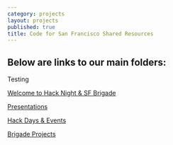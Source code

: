 ```yaml
---
category: projects
layout: projects
published: true
title: Code for San Francisco Shared Resources
---
```


## Below are links to our main folders:

Testing

[Welcome to Hack Night & SF Brigade](https://drive.google.com/folderview?id=0B3EtJjXG7BqAMzRtN3BPcHpNMkE&usp=sharing)

[Presentations](https://drive.google.com/folderview?id=0B3EtJjXG7BqATlFMR1JBdDRFMHc&usp=sharing)

[Hack Days & Events](https://drive.google.com/folderview?id=0B3EtJjXG7BqAM1VVT1NJeHRKODA&usp=sharing)

[Brigade Projects](https://drive.google.com/folderview?id=0B3EtJjXG7BqAamFTc0dFdW5iQXM&usp=sharing)